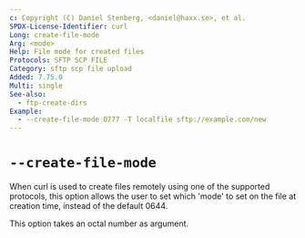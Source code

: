 ```yaml
---
c: Copyright (C) Daniel Stenberg, <daniel@haxx.se>, et al.
SPDX-License-Identifier: curl
Long: create-file-mode
Arg: <mode>
Help: File mode for created files
Protocols: SFTP SCP FILE
Category: sftp scp file upload
Added: 7.75.0
Multi: single
See-also:
  - ftp-create-dirs
Example:
  - --create-file-mode 0777 -T localfile sftp://example.com/new
---
```


# `--create-file-mode`

When curl is used to create files remotely using one of the supported
protocols, this option allows the user to set which 'mode' to set on the file
at creation time, instead of the default 0644.

This option takes an octal number as argument.
